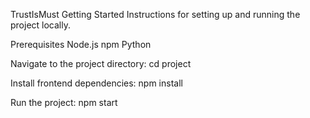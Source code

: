 TrustIsMust
Getting Started
Instructions for setting up and running the project locally.

Prerequisites
Node.js
npm
Python

Navigate to the project directory: 
cd project

Install frontend dependencies: 
npm install

Run the project: 
npm start
